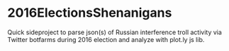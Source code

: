 # 2016ElectionsShenanigans
Quick sideproject to parse json(s) of Russian interference troll activity via Twitter botfarms during 2016 election and analyze with plot.ly js lib.

